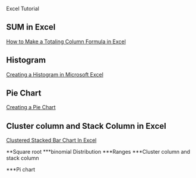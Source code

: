 Excel Tutorial


SUM in Excel
------------- 
[How to Make a Totaling Column Formula in Excel](https://www.youtube.com/watch?v=UgeEeEESJxE)

Histogram
------------
[Creating a Histogram in Microsoft Excel](https://www.youtube.com/watch?v=53DOu_vstvI)

Pie Chart
-----------
[Creating a Pie Chart](https://www.youtube.com/watch?v=ZKa35Iz-aZ4)

Cluster column and Stack Column in Excel
------------------
[Clustered Stacked Bar Chart In Excel](https://www.youtube.com/watch?v=bQs0p3VxmZQ)

**Square root
***binomial Distribution
***Ranges
***Cluster column and stack column

***Pi chart

